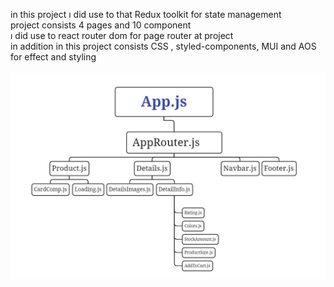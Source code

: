 in this project ı did use to that Redux toolkit for state management <br/>
project consists 4 pages and 10 component <br/>
ı did use to react router dom for page router at project <br/>
in addition in this project consists CSS , styled-components, MUI and AOS for effect and styling <br/>
<img src="./e-commarce.gif" alt="" />
<img src="./2.jpg" alt="" />

